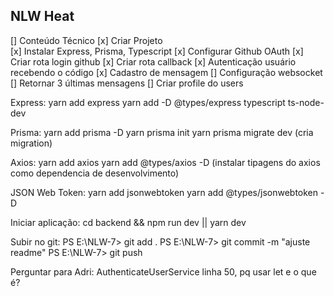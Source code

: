 ## NLW Heat

[] Conteúdo Técnico
    [x] Criar Projeto
    <br>
    [x] Instalar Express, Prisma, Typescript
    [x] Configurar Github OAuth
    [x] Criar rota login github
    [x] Criar rota callback
    [x] Autenticação usuário recebendo o código
    [x] Cadastro de mensagem
    [] Configuração websocket
    [] Retornar 3 últimas mensagens
    [] Criar profile do users


Express:
yarn add express
yarn add -D @types/express typescript ts-node-dev

Prisma:
yarn add prisma -D
yarn prisma init
yarn prisma migrate dev (cria migration)

Axios:
yarn add axios
yarn add @types/axios -D (instalar tipagens do axios como dependencia de desenvolvimento)

JSON Web Token:
yarn add jsonwebtoken
yarn add @types/jsonwebtoken -D

Iniciar aplicação:
cd backend && npm run dev || yarn dev

Subir no git:
PS E:\NLW-7> git add .
PS E:\NLW-7> git commit -m "ajuste readme"
PS E:\NLW-7> git push


Perguntar para Adri:
AuthenticateUserService linha 50, pq usar let e o que é?